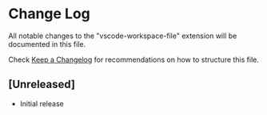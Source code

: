 # Change Log

All notable changes to the "vscode-workspace-file" extension will be documented in this file.

Check [Keep a Changelog](http://keepachangelog.com/) for recommendations on how to structure this file.

## [Unreleased]

- Initial release
